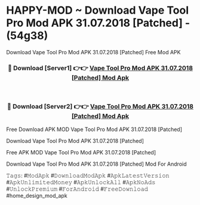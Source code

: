 # HAPPY-MOD ~ Download Vape Tool Pro Mod APK 31.07.2018 [Patched] - (54g38)
Download Vape Tool Pro Mod APK 31.07.2018 [Patched] Free Mod APK

<div align="center">
<h3>🔴 Download [Server1] 👉👉 <a href="https://apk-comot.site?title=Vape_Tool_Pro_Mod_APK_31.07.2018_[Patched]">Vape Tool Pro Mod APK 31.07.2018 [Patched] Mod Apk</a></h3><br>

<h3>🔴 Download [Server2] 👉👉 <a href="https://apk-comot.site?title=Vape_Tool_Pro_Mod_APK_31.07.2018_[Patched]">Vape Tool Pro Mod APK 31.07.2018 [Patched] Mod Apk</a></h3>
</div>


Free Download APK MOD Vape Tool Pro Mod APK 31.07.2018 [Patched]

Download Vape Tool Pro Mod APK 31.07.2018 [Patched] 

Free APK MOD Vape Tool Pro Mod APK 31.07.2018 [Patched] 

Download Vape Tool Pro Mod APK 31.07.2018 [Patched] Mod For Android

𝚃𝚊𝚐𝚜: #𝙼𝚘𝚍𝙰𝚙𝚔 #𝙳𝚘𝚠𝚗𝚕𝚘𝚊𝚍𝙼𝚘𝚍𝙰𝚙𝚔 #𝙰𝚙𝚔𝙻𝚊𝚝𝚎𝚜𝚝𝚅𝚎𝚛𝚜𝚒𝚘𝚗 #𝙰𝚙𝚔𝚄𝚗𝚕𝚒𝚖𝚒𝚝𝚎𝚍𝙼𝚘𝚗𝚎𝚢 #𝙰𝚙𝚔𝚄𝚗𝚕𝚘𝚌𝚔𝙰𝚕𝚕 #𝙰𝚙𝚔𝙽𝚘𝙰𝚍𝚜 #𝚄𝚗𝚕𝚘𝚌𝚔𝙿𝚛𝚎𝚖𝚒𝚞𝚖 #𝙵𝚘𝚛𝙰𝚗𝚍𝚛𝚘𝚒𝚍 #𝙵𝚛𝚎𝚎𝙳𝚘𝚠𝚗𝚕𝚘𝚊𝚍 #home_design_mod_apk